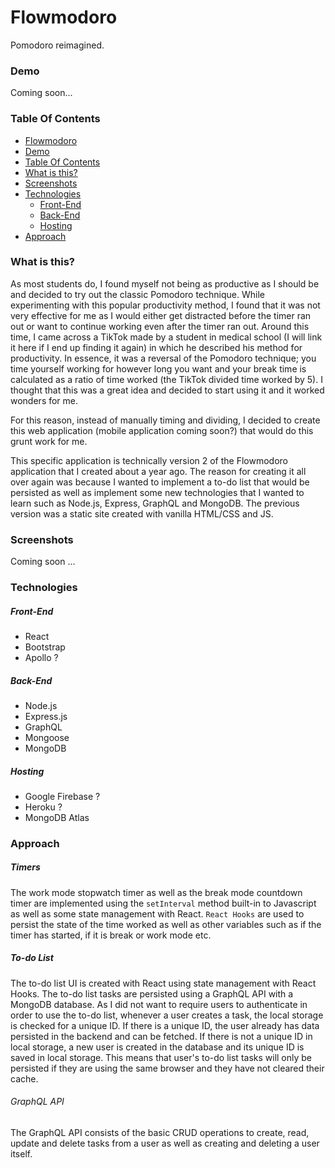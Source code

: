 # Flowmodoro
Pomodoro reimagined.

### Demo
Coming soon...

### Table Of Contents
- [Flowmodoro](#flowmodoro)
- [Demo](#demo)
- [Table Of Contents](#table-of-contents)
- [What is this?](#what-is-this-)
- [Screenshots](#screenshots)
- [Technologies](#technologies)
    + [Front-End](#front-end)
    + [Back-End](#back-end)
    + [Hosting](#hosting)
- [Approach](#approach)


### What is this?
As most students do, I found myself not being as productive as I should be and decided to try out the classic Pomodoro technique. While experimenting with this popular productivity method, I found that it was not very effective for me as I would either get distracted before the timer ran out or want to continue working even after the timer ran out. Around this time, I came across a TikTok made by a student in medical school (I will link it here if I end up finding it again) in which he described his method for productivity. In essence, it was a reversal of the Pomodoro technique; you time yourself working for however long you want and your break time is calculated as a ratio of time worked (the TikTok divided time worked by 5). I thought that this was a great idea and decided to start using it and it worked wonders for me. 

For this reason, instead of manually timing and dividing, I decided to create this web application (mobile application coming soon?) that would do this grunt work for me. 

This specific application is technically version 2 of the Flowmodoro application that I created about a year ago. The reason for creating it all over again was because I wanted to implement a to-do list that would be persisted as well as implement some new technologies that I wanted to learn such as Node.js, Express, GraphQL and MongoDB. The previous version was a static site created with vanilla HTML/CSS and JS.  


### Screenshots
Coming soon ...

### Technologies
##### Front-End
- React
- Bootstrap
- Apollo ?

##### Back-End
- Node.js
- Express.js
- GraphQL
- Mongoose
- MongoDB

##### Hosting
- Google Firebase ?
- Heroku ?
- MongoDB Atlas

### Approach
##### Timers
The work mode stopwatch timer as well as the break mode countdown timer are implemented using the `setInterval` method built-in to Javascript as well as some state management with React. `React Hooks` are used to persist the state of the time worked as well as other variables such as if the timer has started, if it is break or work mode etc. 

##### To-do List
The to-do list UI is created with React using state management with React Hooks. The to-do list tasks are persisted using a GraphQL API with a MongoDB database. As I did not want to require users to authenticate in order to use the to-do list, whenever a user creates a task, the local storage is checked for a unique ID. If there is a unique ID, the user already has data persisted in the backend and can be fetched. If there is not a unique ID in local storage, a new user is created in the database and its unique ID is saved in local storage. This means that user's to-do list tasks will only be persisted if they are using the same browser and they have not cleared their cache. 

###### GraphQL API
The GraphQL API consists of the basic CRUD operations to create, read, update and delete tasks from a user as well as creating and deleting a user itself. 



